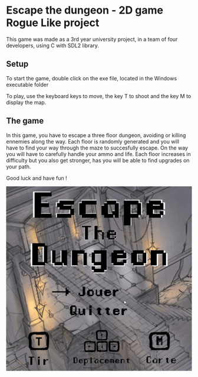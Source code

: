 # Escape the dungeon - 2D game Rogue Like project

This game was made as a 3rd year university project, in a team of four developers, using C with SDL2 library.

## Setup 

To start the game, double click on the exe file, located in the Windows executable folder

To play, use the keyboard keys to move, the key T to shoot and the key M to display the map.

## The game

In this game, you have to escape a three floor dungeon, avoiding or killing ennemies along the way. Each floor is randomly generated and you will have to find your way through the maze to succesfully escape. On the way you will have to carefully handle your ammo and life. Each floor increases in difficulty but you also get stronger, has you will be able to find upgrades on your path.

Good luck and have fun !

![Alt Text](RogueLike2D.gif)



